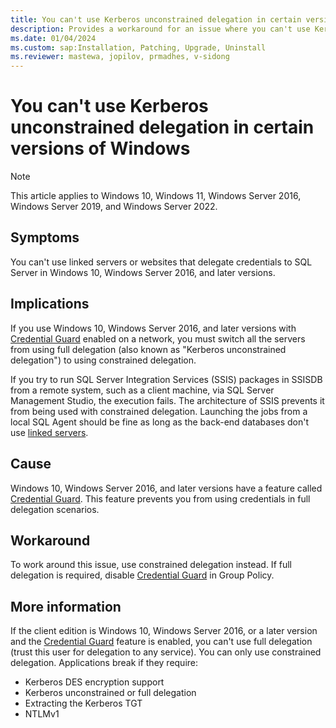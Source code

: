 ```yaml
---
title: You can't use Kerberos unconstrained delegation in certain versions of Windows
description: Provides a workaround for an issue where you can't use Kerberos unconstrained delegation in certain versions of Windows.
ms.date: 01/04/2024
ms.custom: sap:Installation, Patching, Upgrade, Uninstall
ms.reviewer: mastewa, jopilov, prmadhes, v-sidong
---
```

# You can't use Kerberos unconstrained delegation in certain versions of Windows

> [!NOTE]
> This article applies to Windows 10, Windows 11, Windows Server 2016, Windows Server 2019, and Windows Server 2022.

## Symptoms

You can't use linked servers or websites that delegate credentials to SQL Server in Windows 10, Windows Server 2016, and later versions.

## Implications

If you use Windows 10, Windows Server 2016, and later versions with [Credential Guard](/windows/security/identity-protection/credential-guard/) enabled on a network, you must switch all the servers from using full delegation (also known as "Kerberos unconstrained delegation") to using constrained delegation.

If you try to run SQL Server Integration Services (SSIS) packages in SSISDB from a remote system, such as a client machine, via SQL Server Management Studio, the execution fails. The architecture of SSIS prevents it from being used with constrained delegation. Launching the jobs from a local SQL Agent should be fine as long as the back-end databases don't use [linked servers](/sql/relational-databases/linked-servers/linked-servers-database-engine).

## Cause

Windows 10, Windows Server 2016, and later versions have a feature called [Credential Guard](/windows/security/identity-protection/credential-guard/). This feature prevents you from using credentials in full delegation scenarios.

## Workaround

To work around this issue, use constrained delegation instead. If full delegation is required, disable [Credential Guard](/windows/security/identity-protection/credential-guard/) in Group Policy.

## More information

If the client edition is Windows 10, Windows Server 2016, or a later version and the [Credential Guard](/windows/security/identity-protection/credential-guard/) feature is enabled, you can't use full delegation (trust this user for delegation to any service). You can only use constrained delegation.
Applications break if they require:

- Kerberos DES encryption support
- Kerberos unconstrained or full delegation
- Extracting the Kerberos TGT
- NTLMv1
